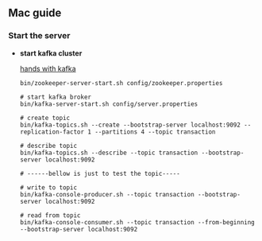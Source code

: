 ## Mac guide


### Start the server

- **start kafka cluster**
  
  [hands with kafka](https://kafka.apache.org/quickstart)
  ```shell
  bin/zookeeper-server-start.sh config/zookeeper.properties

  # start kafka broker
  bin/kafka-server-start.sh config/server.properties

  # create topic
  bin/kafka-topics.sh --create --bootstrap-server localhost:9092 --replication-factor 1 --partitions 4 --topic transaction

  # describe topic
  bin/kafka-topics.sh --describe --topic transaction --bootstrap-server localhost:9092

  # ------bellow is just to test the topic-----
  
  # write to topic
  bin/kafka-console-producer.sh --topic transaction --bootstrap-server localhost:9092

  # read from topic
  bin/kafka-console-consumer.sh --topic transaction --from-beginning --bootstrap-server localhost:9092
  ```

  